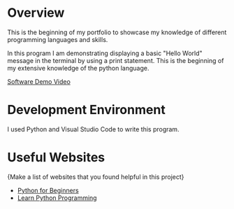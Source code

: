 # Overview

This is the beginning of my portfolio to showcase my knowledge of different programming languages and skills. 

In this program I am demonstrating displaying a basic "Hello World" message in the terminal by using a print statement. This is the beginning of my extensive knowledge of the python language.

[Software Demo Video](http://youtube.link.goes.here)

# Development Environment

I used Python and Visual Studio Code to write this program.

# Useful Websites

{Make a list of websites that you found helpful in this project}
* [Python for Beginners](https://www.python.org/about/gettingstarted/)
* [Learn Python Programming](https://try.codecademy.com/learn-python-3?g_network=g&g_productchannel=&g_adid=680888246319&g_locinterest=&g_keyword=best%20way%20to%20learn%20python%20programming&g_acctid=243-039-7011&g_adtype=&g_keywordid=kwd-354588789555&g_ifcreative=&g_campaign=account&g_locphysical=9029499&g_adgroupid=158680111867&g_productid=&g_source={sourceid}&g_merchantid=&g_placement=&g_partition=&g_campaignid=10030170703&g_ifproduct=&utm_id=t_kwd-354588789555:ag_158680111867:cp_10030170703:n_g:d_c&utm_source=google&utm_medium=paid-search&utm_term=best%20way%20to%20learn%20python%20programming&utm_campaign=US_Language:_Basic_-_Exact&utm_content=680888246319&g_adtype=search&g_acctid=243-039-7011&gclid=Cj0KCQiAhomtBhDgARIsABcaYym--aBHKUew4WJr-F51PWnomdaksYbWJsoychBRXYZwWVNzExKQVHsaAi0tEALw_wcB)